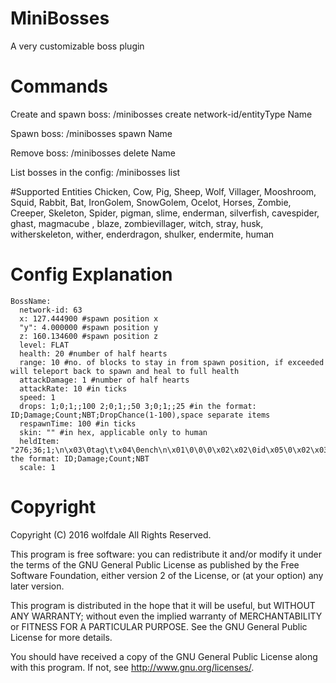 # MiniBosses
A very customizable boss plugin
# Commands
Create and spawn boss: /minibosses create network-id/entityType Name

Spawn boss: /minibosses spawn Name

Remove boss: /minibosses delete Name

List bosses in the config: /minibosses list

#Supported Entities
Chicken, Cow, Pig, Sheep, Wolf, Villager, Mooshroom, Squid, Rabbit, Bat, IronGolem, SnowGolem, Ocelot, 
Horses, Zombie, Creeper, Skeleton, Spider, pigman, slime, enderman, silverfish, cavespider, ghast, magmacube
, blaze, zombievillager, witch, stray, husk, witherskeleton, wither, enderdragon, shulker, endermite, human

# Config Explanation
```
BossName:
  network-id: 63
  x: 127.444900 #spawn position x
  "y": 4.000000 #spawn position y
  z: 160.134600 #spawn position z
  level: FLAT
  health: 20 #number of half hearts
  range: 10 #no. of blocks to stay in from spawn position, if exceeded will teleport back to spawn and heal to full health
  attackDamage: 1 #number of half hearts
  attackRate: 10 #in ticks
  speed: 1
  drops: 1;0;1;;100 2;0;1;;50 3;0;1;;25 #in the format: ID;Damage;Count;NBT;DropChance(1-100),space separate items
  respawnTime: 100 #in ticks
  skin: "" #in hex, applicable only to human
  heldItem: "276;36;1;\n\x03\0tag\t\x04\0ench\n\x01\0\0\0\x02\x02\0id\x05\0\x02\x03\0lvl\x01\0\0\0"#in the format: ID;Damage;Count;NBT
  scale: 1
```

# Copyright
Copyright (C) 2016 wolfdale All Rights Reserved.

This program is free software: you can redistribute it and/or modify it under the terms of the GNU General Public License as published by the Free Software Foundation, either version 2 of the License, or (at your option) any later version.

This program is distributed in the hope that it will be useful, but WITHOUT ANY WARRANTY; without even the implied warranty of MERCHANTABILITY or FITNESS FOR A PARTICULAR PURPOSE. See the GNU General Public License for more details.

You should have received a copy of the GNU General Public License along with this program. If not, see http://www.gnu.org/licenses/.
